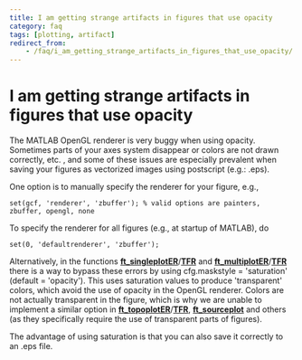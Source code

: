 ```yaml
---
title: I am getting strange artifacts in figures that use opacity
category: faq
tags: [plotting, artifact]
redirect_from:
    - /faq/i_am_getting_strange_artifacts_in_figures_that_use_opacity/
---
```


# I am getting strange artifacts in figures that use opacity

The MATLAB OpenGL renderer is very buggy when using opacity. Sometimes parts of your axes system disappear or colors are not drawn correctly, etc. , and some of these issues are especially prevalent when saving your figures as vectorized images using postscript (e.g.: .eps).

One option is to manually specify the renderer for your figure, e.g.,  

    set(gcf, 'renderer', 'zbuffer'); % valid options are painters, zbuffer, opengl, none

To specify the renderer for all figures (e.g., at startup of MATLAB), do

    set(0, 'defaultrenderer', 'zbuffer');

Alternatively, in the functions **[ft_singleplotER](/reference/ft_singleplotER)**/**[TFR](/reference/ft_singleplotTFR)** and **[ft_multiplotER](/reference/ft_multiplotER)**/**[TFR](/reference/ft_multiplotTFR)** there is a way to bypass these errors by using cfg.maskstyle = 'saturation' (default = 'opacity'). This uses saturation values to produce 'transparent' colors, which avoid the use of opacity in the OpenGL renderer. Colors are not actually transparent in the figure, which is why we are unable to implement a similar option in **[ft_topoplotER](/reference/ft_topoplotER)**/**[TFR](/reference/ft_topoplotTFR)**, **[ft_sourceplot](/reference/ft_sourceplot)** and others (as they specifically require the use of transparent parts of figures).

The advantage of using saturation is that you can also save it correctly to an .eps file.
